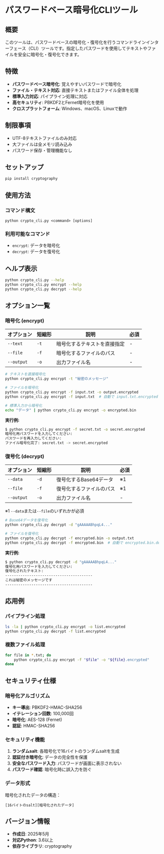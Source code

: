# パスワードベース暗号化CLIツール

## 概要

このツールは、パスワードベースの暗号化・復号化を行うコマンドラインインターフェース（CLI）ツールです。指定したパスワードを使用してテキストやファイルを安全に暗号化・復号化できます。

## 特徴

- **パスワードベース暗号化**: 覚えやすいパスワードで暗号化
- **ファイル・テキスト対応**: 直接テキストまたはファイル全体を処理
- **標準入力対応**: パイプライン処理に対応
- **高セキュリティ**: PBKDF2とFernet暗号化を使用
- **クロスプラットフォーム**: Windows、macOS、Linuxで動作

## 制限事項
- UTF-8テキストファイルのみ対応
- 大ファイルは全メモリ読み込み
- パスワード保存・管理機能なし

## セットアップ
```bash
pip install cryptography
```

## 使用方法

### コマンド構文
```
python crypto_cli.py <command> [options]
```

### 利用可能なコマンド
- `encrypt`: データを暗号化
- `decrypt`: データを復号化

## ヘルプ表示
```bash
python crypto_cli.py --help
python crypto_cli.py encrypt --help
python crypto_cli.py decrypt --help
```

## オプション一覧

### 暗号化 (encrypt)
| オプション | 短縮形 | 説明 | 必須 |
|-----------|--------|------|------|
| `--text` | `-t` | 暗号化するテキストを直接指定 | - |
| `--file` | `-f` | 暗号化するファイルのパス | - |
| `--output` | `-o` | 出力ファイル名 | - |

```bash
# テキストを直接暗号化
python crypto_cli.py encrypt -t "秘密のメッセージ"

# ファイルを暗号化
python crypto_cli.py encrypt -f input.txt -o output.encrypted
python crypto_cli.py encrypt -f input.txt  # 自動で input.txt.encrypted に出力

# 標準入力から暗号化
echo "データ" | python crypto_cli.py encrypt -o encrypted.bin
```

**実行例:**
```bash
$ python crypto_cli.py encrypt -f secret.txt -o secret.encrypted
暗号化用パスワードを入力してください: 
パスワードを再入力してください: 
ファイル暗号化完了: secret.txt -> secret.encrypted
```


### 復号化 (decrypt)
| オプション | 短縮形 | 説明 | 必須 |
|-----------|--------|------|------|
| `--data` | `-d` | 復号化するBase64データ | ※1 |
| `--file` | `-f` | 復号化するファイルのパス | ※1 |
| `--output` | `-o` | 出力ファイル名 | - |

※1 `--data`または`--file`のいずれかが必須

```bash
# Base64データを復号化
python crypto_cli.py decrypt -d "gAAAAABhpqL4..."

# ファイルを復号化
python crypto_cli.py decrypt -f encrypted.bin -o output.txt
python crypto_cli.py decrypt -f encrypted.bin  # 自動で encrypted.bin.decrypted に出力
```

**実行例:**
```bash
$ python crypto_cli.py decrypt -d "gAAAAABhpqL4..."
復号化用パスワードを入力してください: 
復号化されたテキスト:
----------------------------------------
これは秘密のメッセージです
----------------------------------------
```

## 応用例

### パイプライン処理
```bash
ls -la | python crypto_cli.py encrypt -o list.encrypted
python crypto_cli.py decrypt -f list.encrypted
```

### 複数ファイル処理
```bash
for file in *.txt; do
    python crypto_cli.py encrypt -f "$file" -o "${file}.encrypted"
done
```

## セキュリティ仕様
### 暗号化アルゴリズム
- **キー導出**: PBKDF2-HMAC-SHA256
- **イテレーション回数**: 100,000回
- **暗号化**: AES-128 (Fernet)
- **認証**: HMAC-SHA256

### セキュリティ機能
1. **ランダムsalt**: 各暗号化で16バイトのランダムsaltを生成
2. **認証付き暗号化**: データの完全性を保護
3. **安全なパスワード入力**: パスワードが画面に表示されない
4. **パスワード確認**: 暗号化時に誤入力を防ぐ

### データ形式
暗号化されたデータの構造：
```
[16バイトのsalt][暗号化されたデータ]
```

## バージョン情報

- **作成日**: 2025年5月
- **対応Python**: 3.6以上
- **依存ライブラリ**: cryptography